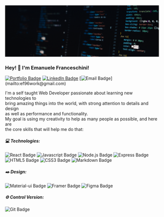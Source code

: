 [![Emanuele Franceschini's Banner](images/banner-gif.gif)](https://emanuelefranceschini.github.io/)

### Hey! :wave: I'm Emanuele Franceschini!
[![Portfolio Badge](https://img.shields.io/badge/Portfolio-midnightblue?logo=GitHub)](https://emanuelefranceschini.github.io/) [![LinkedIn Badge](https://img.shields.io/badge/LinkedIn-midnightblue?logo=LinkedIn)](www.linkedin.com/in/emanuele-franceschini) [![Email Badge](https://img.shields.io/badge/@_Email-midnightblue?)](mailto:ef96work@gmail.com)  




I'm a self taught Web Developer passionate about learning new technologies to  
bring amazing things into the world, with strong attention to details and design  
as well as performance and functionality.  
My goal is using my creativity to help as many people as possible, and here are  
the core skills that will help me do that:




##### :computer: Technologies: 

![React Badge](https://img.shields.io/badge/React-midnightblue?style=flat&logo=React) ![Javascript Badge](https://img.shields.io/badge/Javascript-black?style=flat&logo=Javascript) ![Node.js Badge](https://img.shields.io/badge/Node.js-black?style=flat&logo=Node.js) ![Express Badge](https://img.shields.io/badge/Express-white?style=flat&logo=Express&logoColor=black) ![HTML5 Badge](https://img.shields.io/badge/HTML5-E34F26?style=flat&logo=HTML5&labelColor=e3e3e3) ![CSS3 Badge](https://img.shields.io/badge/CSS3-1572B6?style&logo=CSS3&logoColor=1572B6&labelColor=white) ![Markdown Badge](https://img.shields.io/badge/Markdown-white?style&logo=Markdown&labelColor=black)

##### :black_nib: Design:

![Material-ui Badge](https://img.shields.io/badge/Material--ui-white?style=flat&logo=Material-ui&logoColor=0081CB) ![Framer Badge](https://img.shields.io/badge/Framer-0055FF?style&logo=Framer) ![Figma Badge](https://img.shields.io/badge/Figma-grey?style&logo=Figma)

##### :gear: Control Version:

![Git Badge](https://img.shields.io/badge/Git-white?style&logo=Git)
